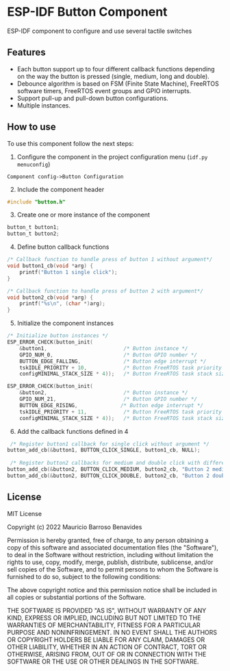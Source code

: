 
# ESP-IDF Button Component
ESP-IDF component to configure and use several tactile switches 

## Features
- Each button support up to four different callback functions depending on the way the button is pressed (single, medium, long and double).
- Debounce algorithm is based on FSM (Finite State Machine), FreeRTOS software timers, FreeRTOS event groups and GPIO interrupts.
- Support pull-up and pull-down button configurations.
- Multiple instances.

## How to use
To use this component follow the next steps:

1. Configure the component in the project configuration menu (`idf.py menuconfig`)

`
Component config->Button Configuration
`

2. Include the component header
```c
#include "button.h"
```
3. Create one or more instance of the component
```c
button_t button1;
button_t button2; 
```

4. Define button callback functions
```c
/* Callback function to handle press of button 1 without argument*/
void button1_cb(void *arg) {
    printf("Button 1 single click");
}

/* Callback function to handle press of button 2 with argument*/
void button2_cb(void *arg) {
    printf("%s\n", (char *)arg);
}
```

5. Initialize the component instances
```c
/* Initialize button instances */
ESP_ERROR_CHECK(button_init(
    &button1,                         /* Button instance */
    GPIO_NUM_0,                       /* Button GPIO number */
    BUTTON_EDGE_FALLING,              /* Button edge interrupt */
    tskIDLE_PRIORITY + 10,            /* Button FreeRTOS task priority */
    configMINIMAL_STACK_SIZE * 4));   /* Button FreeRTOS task stack size */

ESP_ERROR_CHECK(button_init(
    &button2,                         /* Button instance */
    GPIO_NUM_21,                      /* Button GPIO number */
    BUTTON_EDGE_RISING,              /* Button edge interrupt */
    tskIDLE_PRIORITY + 11,            /* Button FreeRTOS task priority */
    configMINIMAL_STACK_SIZE * 4));   /* Button FreeRTOS task stack size */
```

6. Add the callback functions defined in 4
```c
 /* Register button1 callback for single click without argument */
button_add_cb(&button1, BUTTON_CLICK_SINGLE, button1_cb, NULL);
 
 /* Register button2 callbacks for medium and double click with different arguments */
button_add_cb(&button2, BUTTON_CLICK_MEDIUM, button2_cb, "Button 2 medium click");
button_add_cb(&button2, BUTTON_CLICK_DOUBLE, button2_cb, "Button 2 double click");
```

## License
MIT License

Copyright (c) 2022 Mauricio Barroso Benavides

Permission is hereby granted, free of charge, to any person obtaining a copy
of this software and associated documentation files (the "Software"), to deal
in the Software without restriction, including without limitation the rights
to use, copy, modify, merge, publish, distribute, sublicense, and/or sell
copies of the Software, and to permit persons to whom the Software is
furnished to do so, subject to the following conditions:

The above copyright notice and this permission notice shall be included in all
copies or substantial portions of the Software.

THE SOFTWARE IS PROVIDED "AS IS", WITHOUT WARRANTY OF ANY KIND, EXPRESS OR
IMPLIED, INCLUDING BUT NOT LIMITED TO THE WARRANTIES OF MERCHANTABILITY,
FITNESS FOR A PARTICULAR PURPOSE AND NONINFRINGEMENT. IN NO EVENT SHALL THE
AUTHORS OR COPYRIGHT HOLDERS BE LIABLE FOR ANY CLAIM, DAMAGES OR OTHER
LIABILITY, WHETHER IN AN ACTION OF CONTRACT, TORT OR OTHERWISE, ARISING FROM,
OUT OF OR IN CONNECTION WITH THE SOFTWARE OR THE USE OR OTHER DEALINGS IN THE
SOFTWARE.

